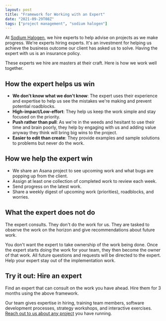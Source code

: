 ```yaml
---
layout: post
title: "Framework for Working with an Expert"
date: "2021-09-29T08Z"
tags: ["project management", "sodium halogen"]
---
```


At [Sodium Halogen](https://sodiumhalogen.com?ref=csio), we hire experts to help advise on projects as we make progress. We're experts hiring experts. It's an investment for helping us achieve the business outcome our client has asked us to solve. Having the expert with us is an insurance policy.

These experts we hire are masters at their craft. Here is how we work well together.

## How the expert helps us win

- **We don't know what we don't know**: The expert uses their experience and expertise to help us see the mistakes we're making and prevent potential roadblocks.
- **High-impact/Low-effort**: They help us keep the work simple and stay focused on the priority.
- **Push rather than pull**: As we're in the weeds and hesitant to use their time and brain poorly, they help by engaging with us and adding value anyway they think will bring big wins to the project.
- **Easier to edit than create**: They provide examples and sample solutions to problems but never do the work.

## How we help the expert win

- We share an Asana project to see upcoming work and what bugs are popping up from the client.
- Assign at least one collection of completed work to review each week.
- Send progress on the latest work.
- Share a weekly digest of upcoming work (priorities), roadblocks, and worries.

## What the expert does not do

The expert consults. They don't do the work for us. They are tasked to observe the work on the horizon and give recommendations about future work.

You don't want the expert to take ownership of the work being done. Once the expert starts doing the work for your team, they then become the owner of that work. All future questions and requests will be directed to the expert. Help your expert stay out of the implementation work.

## Try it out: Hire an expert

Find an expert that can consult on the work you have ahead. Hire them for 3 months using the above framework.

Our team gives expertise in hiring, training team members, software development processes, strategy workshops, and interactive exercises. [Reach out to us about any project](https://sodiumhalogen.com?ref=csio) you have running.
